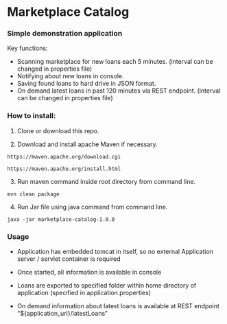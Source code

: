 # Marketplace Catalog

### Simple demonstration application

Key functions:

* Scanning marketplace for new loans each 5 minutes. (interval can be changed in properties file)
* Notifying about new loans in console.
* Saving found loans to hard drive in JSON format.
* On demand latest loans in past 120 minutes via REST endpoint. (interval can be changed in properties file)

### How to install:

1. Clone or download this repo.

2. Download and install apache Maven if necessary.

```
https://maven.apache.org/download.cgi
```

```
https://maven.apache.org/install.html
```
3. Run maven command inside root directory from command line.

```
mvn clean package
```

4. Run Jar file using java command from command line.
```
java -jar marketplace-catalog-1.0.0
```

### Usage

* Application has embedded tomcat in itself, 
so no external Application server / servlet container is required

* Once started, all information is available in console

* Loans are exported to specified folder within home directory of application (specified in application.properties)

* On demand information about latest loans is available at REST endpoint "${application_url}/latestLoans"